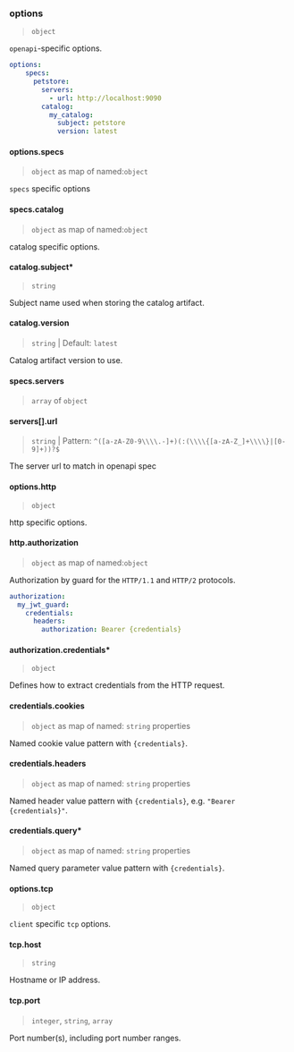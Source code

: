 ### options

> `object`

`openapi`-specific options.

```yaml
options:
    specs:
      petstore:
        servers:
          - url: http://localhost:9090
        catalog:
          my_catalog:
            subject: petstore
            version: latest
```

#### options.specs

> `object` as map of named:`object`

`specs` specific options

#### specs.catalog

> `object` as map of named:`object`

catalog specific options.

#### catalog.subject\*

> `string`

Subject name used when storing the catalog artifact.

#### catalog.version

> `string` | Default: `latest`

Catalog artifact version to use.

#### specs.servers

> `array` of `object`

#### servers[].url

> `string` | Pattern: `^([a-zA-Z0-9\\\\.-]+)(:(\\\\{[a-zA-Z_]+\\\\}|[0-9]+))?$`

The server url to match in openapi spec

#### options.http

> `object`

http specific options.

#### http.authorization

> `object` as map of named:`object`

Authorization by guard for the `HTTP/1.1` and `HTTP/2` protocols.

```yaml
authorization:
  my_jwt_guard:
    credentials:
      headers:
        authorization: Bearer {credentials}
```

#### authorization.credentials\*

> `object`

Defines how to extract credentials from the HTTP request.

#### credentials.cookies

> `object` as map of named: `string` properties

Named cookie value pattern with `{credentials}`.

#### credentials.headers

> `object` as map of named: `string` properties

Named header value pattern with `{credentials}`, e.g. `"Bearer` `{credentials}"`.

#### credentials.query\*

> `object` as map of named: `string` properties

Named query parameter value pattern with `{credentials}`.

#### options.tcp

> `object`

`client` specific `tcp` options.

#### tcp.host

> `string`

Hostname or IP address.

#### tcp.port

> `integer`, `string`, `array`

Port number(s), including port number ranges.
